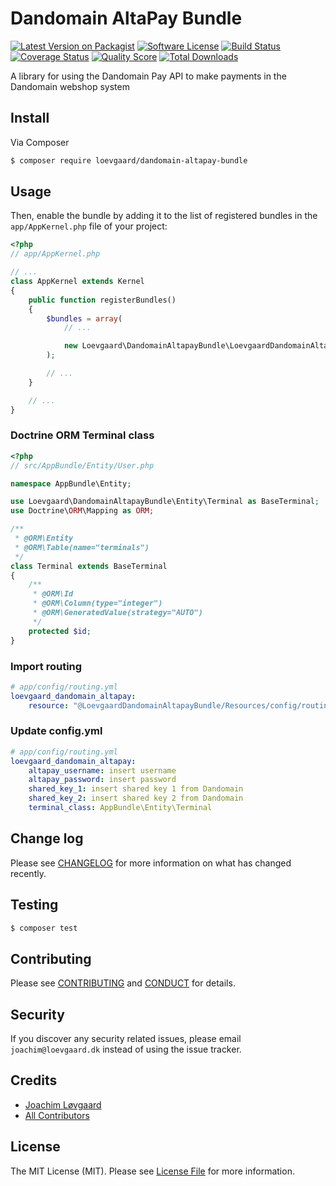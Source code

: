 # Dandomain AltaPay Bundle

[![Latest Version on Packagist][ico-version]][link-packagist]
[![Software License][ico-license]](LICENSE.md)
[![Build Status][ico-travis]][link-travis]
[![Coverage Status][ico-scrutinizer]][link-scrutinizer]
[![Quality Score][ico-code-quality]][link-code-quality]
[![Total Downloads][ico-downloads]][link-downloads]

A library for using the Dandomain Pay API to make payments in the Dandomain webshop system

## Install

Via Composer

```bash
$ composer require loevgaard/dandomain-altapay-bundle
```

## Usage

Then, enable the bundle by adding it to the list of registered bundles
in the `app/AppKernel.php` file of your project:

```php
<?php
// app/AppKernel.php

// ...
class AppKernel extends Kernel
{
    public function registerBundles()
    {
        $bundles = array(
            // ...

            new Loevgaard\DandomainAltapayBundle\LoevgaardDandomainAltapayBundle(),
        );

        // ...
    }

    // ...
}
```

### Doctrine ORM Terminal class
```php
<?php
// src/AppBundle/Entity/User.php

namespace AppBundle\Entity;

use Loevgaard\DandomainAltapayBundle\Entity\Terminal as BaseTerminal;
use Doctrine\ORM\Mapping as ORM;

/**
 * @ORM\Entity
 * @ORM\Table(name="terminals")
 */
class Terminal extends BaseTerminal
{
    /**
     * @ORM\Id
     * @ORM\Column(type="integer")
     * @ORM\GeneratedValue(strategy="AUTO")
     */
    protected $id;
}
```

### Import routing
```yaml
# app/config/routing.yml
loevgaard_dandomain_altapay:
    resource: "@LoevgaardDandomainAltapayBundle/Resources/config/routing.yml"
```

### Update config.yml
```yaml
# app/config/routing.yml
loevgaard_dandomain_altapay:
    altapay_username: insert username
    altapay_password: insert password
    shared_key_1: insert shared key 1 from Dandomain
    shared_key_2: insert shared key 2 from Dandomain
    terminal_class: AppBundle\Entity\Terminal
```

## Change log

Please see [CHANGELOG](CHANGELOG.md) for more information on what has changed recently.

## Testing

```bash
$ composer test
```

## Contributing

Please see [CONTRIBUTING](CONTRIBUTING.md) and [CONDUCT](CONDUCT.md) for details.

## Security

If you discover any security related issues, please email `joachim@loevgaard.dk` instead of using the issue tracker.

## Credits

- [Joachim Løvgaard][link-author]
- [All Contributors][link-contributors]

## License

The MIT License (MIT). Please see [License File](LICENSE.md) for more information.

[ico-version]: https://img.shields.io/packagist/v/loevgaard/dandomain-altapay-bundle.svg?style=flat-square
[ico-license]: https://img.shields.io/badge/license-MIT-brightgreen.svg?style=flat-square
[ico-travis]: https://img.shields.io/travis/loevgaard/dandomain-altapay-bundle/master.svg?style=flat-square
[ico-scrutinizer]: https://img.shields.io/scrutinizer/coverage/g/loevgaard/dandomain-altapay-bundle.svg?style=flat-square
[ico-code-quality]: https://img.shields.io/scrutinizer/g/loevgaard/dandomain-altapay-bundle.svg?style=flat-square
[ico-downloads]: https://img.shields.io/packagist/dt/loevgaard/dandomain-altapay-bundle.svg?style=flat-square

[link-packagist]: https://packagist.org/packages/loevgaard/dandomain-altapay-bundle
[link-travis]: https://travis-ci.org/loevgaard/dandomain-altapay-bundle
[link-scrutinizer]: https://scrutinizer-ci.com/g/loevgaard/dandomain-altapay-bundle/code-structure
[link-code-quality]: https://scrutinizer-ci.com/g/loevgaard/dandomain-altapay-bundle
[link-downloads]: https://packagist.org/packages/loevgaard/dandomain-altapay-bundle
[link-author]: https://github.com/loevgaard
[link-contributors]: ../../contributors
